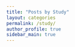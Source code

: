 ```yaml
---
title: "Posts by Study"
layout: categories
permalink: /study/
author_profile: true
sidebar_main: true
---
```

